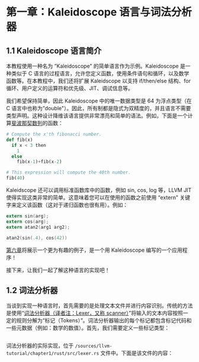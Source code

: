 # 第一章：Kaleidoscope 语言与词法分析器

## 1.1 Kaleidoscope 语言简介

本教程使用一种名为 ”Kaleidoscope" 的简单语言作为示例。Kaleidoscope 是一种类似于 C 语言的过程语言，允许您定义函数，使用条件语句和循环，以及数学函数等。在本教程中，我们还将扩展 Kaleidscope 以支持 if/then/else 结构、for 循环、用户定义的运算符和优先级、JIT、调试信息等。

我们希望保持简单，因此 Kaleidoscope 中的唯一数据类型是 64 为浮点类型（在 C 语言中也称为”double"）。因此，所有制都是隐式为双精度的，并且语言不需要类型声明。这种设计降维该语言提供非常漂亮和简单的语法。例如，下面是一个计算[斐波那契数列](https://en.wikipedia.org/wiki/Fibonacci_number)的函数：

```python
# Compute the x'th fibonacci number.
def fib(x)
  if x < 3 then
    1
  else
    fib(x-1)+fib(x-2)

# This expression will compute the 40th number.
fib(40)
```

Kaleidscope 还可以调用标准函数库中的函数，例如 sin, cos, log 等，LLVM JIT 使得实现这类非常的简单。这意味着您可以在使用的函数之前使用 “extern" 关键字来定义该函数（这对于递归函数也很有用）。例如：

```C
extern sin(arg);
extern cos(arg);
extern atan2(arg1 arg2);

atan2(sin(.4), cos(42))
```

[第六章](../chapter6/index.md)将展示一个更为有趣的例子，是一个用 Kaleidoscope 编写的一个应用程序！

接下来，让我们一起了解这种语言的实现吧！

## 1.2 词法分析器

当谈到实现一种语言时，首先需要的是处理文本文件并进行内容识别。传统的方法是使用“[词法分析器（译者注：Lexer，又称 scanner）](http://en.wikipedia.org/wiki/Lexical_analysis)”将输入的文本内容按照一定的规则分解为“标记（Tokens）”。词法分析器输出的每个标记都包含标记代码和一些元数据（例如：数学的数值）。首先，我们需要定义一些标记类型：

```Rust

```

词法分析器的实际实现，位于 ``/sources/llvm-tutorial/chapter1/rust/src/lexer.rs`` 文件中。下面是该文件的内容：

```Rust
```